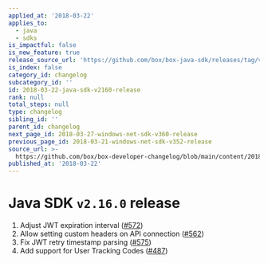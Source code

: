 ```yaml
---
applied_at: '2018-03-22'
applies_to:
  - java
  - sdks
is_impactful: false
is_new_feature: true
release_source_url: 'https://github.com/box/box-java-sdk/releases/tag/v2.16.0'
is_index: false
category_id: changelog
subcategory_id: ''
id: 2018-03-22-java-sdk-v2160-release
rank: null
total_steps: null
type: changelog
sibling_id: ''
parent_id: changelog
next_page_id: 2018-03-27-windows-net-sdk-v360-release
previous_page_id: 2018-03-21-windows-net-sdk-v352-release
source_url: >-
  https://github.com/box/box-developer-changelog/blob/main/content/2018/03-22-java-sdk-v2160-release.md
published_at: '2018-03-22'
---
```

# Java SDK `v2.16.0` release

1. Adjust JWT expiration interval ([#572](https://github.com/box/box-java-sdk/pull/572))
2. Allow setting custom headers on API connection ([#562](https://github.com/box/box-java-sdk/pull/562))
3. Fix JWT retry timestamp parsing ([#575](https://github.com/box/box-java-sdk/pull/575))
4. Add support for User Tracking Codes ([#487](https://github.com/box/box-java-sdk/pull/487))
